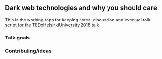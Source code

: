 ## Dark web technologies and why you should care

This is the working repo for keeping notes, discussion and eventual talk script
for the [TEDxHelsinkiUniversity 2018 talk](https://www.tedxhelsinkiuniversity.com/)


### Talk goals

### Contributing/ideas
